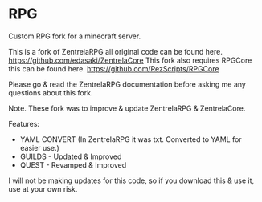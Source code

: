 # RPG

Custom RPG fork for a minecraft server.

This is a fork of ZentrelaRPG all original code can be found here. https://github.com/edasaki/ZentrelaCore
This fork also requires RPGCore this can be found here. https://github.com/RezScripts/RPGCore

Please go & read the ZentrelaRPG documentation before asking me any questions about this fork.

Note. These fork was to improve & update ZentrelaRPG & ZentrelaCore.

Features: 
* YAML CONVERT (In ZentrelaRPG it was txt. Converted to YAML for easier use.)
* GUILDS - Updated & Improved
* QUEST - Revamped & Improved

I will not be making updates for this code, so if you download this & use it, use at your own risk.
